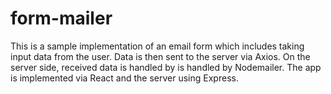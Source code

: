 # form-mailer

This is a sample implementation of an email form which includes taking input data from the user. Data is then sent to the server via Axios.
On the server side, received data is handled by is handled by Nodemailer. The app is implemented via React and the server using Express. 
